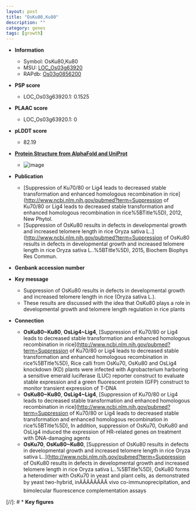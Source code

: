 ```yaml
---
layout: post
title: "OsKu80,Ku80"
description: ""
category: genes
tags: [growth]
---
```


* **Information**  
    + Symbol: OsKu80,Ku80  
    + MSU: [LOC_Os03g63920](http://rice.plantbiology.msu.edu/cgi-bin/ORF_infopage.cgi?orf=LOC_Os03g63920)  
    + RAPdb: [Os03g0856200](http://rapdb.dna.affrc.go.jp/viewer/gbrowse_details/irgsp1?name=Os03g0856200)  

* **PSP score**  
    + LOC_Os03g63920.1: 0.1525 

* **PLAAC score**  
    + LOC_Os03g63920.1: 0 

* **pLDDT score**
    + 82.19

* **[Protein Structure from AlphaFold and UniProt](https://www.uniprot.org/uniprotkb/Q75IP6/entry#structure)**
    + ![image](https://ricepsp.github.io/images/Q7/AF-Q75IP6-F1.png)

* **Publication**  
    + [Suppression of Ku70/80 or Lig4 leads to decreased stable transformation and enhanced homologous recombination in rice](http://www.ncbi.nlm.nih.gov/pubmed?term=Suppression of Ku70/80 or Lig4 leads to decreased stable transformation and enhanced homologous recombination in rice%5BTitle%5D), 2012, New Phytol.
    + [Suppression of OsKu80 results in defects in developmental growth and increased telomere length in rice Oryza sativa L..](http://www.ncbi.nlm.nih.gov/pubmed?term=Suppression of OsKu80 results in defects in developmental growth and increased telomere length in rice Oryza sativa L..%5BTitle%5D), 2015, Biochem Biophys Res Commun.

* **Genbank accession number**  

* **Key message**  
    + Suppression of OsKu80 results in defects in developmental growth and increased telomere length in rice (Oryza sativa L.).
    + These results are discussed with the idea that OsKu80 plays a role in developmental growth and telomere length regulation in rice plants

* **Connection**  
    + __OsKu80~Ku80__, __OsLig4~Lig4__, [Suppression of Ku70/80 or Lig4 leads to decreased stable transformation and enhanced homologous recombination in rice](http://www.ncbi.nlm.nih.gov/pubmed?term=Suppression of Ku70/80 or Lig4 leads to decreased stable transformation and enhanced homologous recombination in rice%5BTitle%5D), Rice calli from OsKu70, OsKu80 and OsLig4 knockdown (KD) plants were infected with Agrobacterium harboring a sensitive emerald luciferase (LUC) reporter construct to evaluate stable expression and a green fluorescent protein (GFP) construct to monitor transient expression of T-DNA
    + __OsKu80~Ku80__, __OsLig4~Lig4__, [Suppression of Ku70/80 or Lig4 leads to decreased stable transformation and enhanced homologous recombination in rice](http://www.ncbi.nlm.nih.gov/pubmed?term=Suppression of Ku70/80 or Lig4 leads to decreased stable transformation and enhanced homologous recombination in rice%5BTitle%5D), In addition, suppression of OsKu70, OsKu80 and OsLig4 induced the expression of HR-related genes on treatment with DNA-damaging agents
    + __OsKu70__, __OsKu80~Ku80__, [Suppression of OsKu80 results in defects in developmental growth and increased telomere length in rice Oryza sativa L..](http://www.ncbi.nlm.nih.gov/pubmed?term=Suppression of OsKu80 results in defects in developmental growth and increased telomere length in rice Oryza sativa L..%5BTitle%5D), OsKu80 forms a heterodimer with OsKu70 in yeast and plant cells, as demonstrated by yeast two-hybrid, inÃÂÃÂÃÂÃÂ vivo co-immunoprecipitation, and bimolecular fluorescence complementation assays

[//]: # * **Key figures**  


